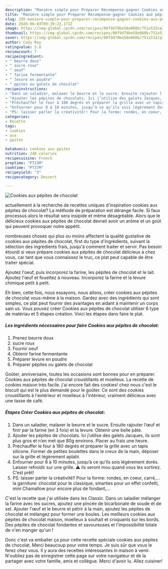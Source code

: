 ```yaml
---
description: "Manière simple pour Préparer Récompense-gagner Cookies aux pépites de chocolat"
title: "Manière simple pour Préparer Récompense-gagner Cookies aux pépites de chocolat"
slug: 295-maniere-simple-pour-preparer-recompense-gagner-cookies-aux-pepites-de-chocolat
date: 2020-06-03T09:39:23.171Z
image: https://img-global.cpcdn.com/recipes/00f9d79be58e060b/751x532cq70/cookies-aux-pepites-de-chocolat-photo-principale-de-la-recette.jpg
thumbnail: https://img-global.cpcdn.com/recipes/00f9d79be58e060b/751x532cq70/cookies-aux-pepites-de-chocolat-photo-principale-de-la-recette.jpg
cover: https://img-global.cpcdn.com/recipes/00f9d79be58e060b/751x532cq70/cookies-aux-pepites-de-chocolat-photo-principale-de-la-recette.jpg
author: Cody Roy
ratingvalue: 3.8
reviewcount: 7
recipeingredient:
- " beurre doux"
- " sucre roux"
- " oeuf"
- " farine fermentante"
- " levure en poudre"
- " ppites ou galets de chocolat"
recipeinstructions:
- "Dans un saladier, malaxer le beurre et le sucre. Ensuite rajouter l’œuf et finir par la farine (en 3 fois) et la levure. Obtenir une belle pâte."
- "Ajouter les pépites de chocolats. Ici j’utilise des galets Jacques, ils sont plus gros et n’en met que 80g environs. Placer au frais une heure."
- "Préchauffer le four à 180 degrés et préparer la grille avec un tapis silicone. Former de petites boulettes dans le creux de la main, déposer sur la grille et légèrement aplatir."
- "Enfourner pour 8 à 10 minutes, jusqu’à ce qu’ils sois légèrement dorés. Laisser refroidir sur une grille. ⚠️ ils seront mou quand vous les sortirez. C’est prêt!"
- "PS: laisser parler la créativité!! Pour la forme: rondes, en coeur, carré,... la garniture: chocolat pour le classique, smarties pour un effet confetti, mini Chamallow pour encore plus de fondant,..."
categories:
- Recette
tags:
- cookies
- aux
- ppites

katakunci: cookies aux ppites 
nutrition: 248 calories
recipecuisine: French
preptime: "PT23M"
cooktime: "PT37M"
recipeyield: "3"
recipecategory: Dessert

---
```



![Cookies aux pépites de chocolat](https://img-global.cpcdn.com/recipes/00f9d79be58e060b/751x532cq70/cookies-aux-pepites-de-chocolat-photo-principale-de-la-recette.jpg)

actuellement à la recherche de recettes uniques d'inspiration cookies aux pépites de chocolat? La méthode de préparation est dérange facile. Si faux processus alors le résultat sera insipide et même désagréable. Alors que le délicieux cookies aux pépites de chocolat devrait avoir un arôme et un goût qui peuvent provoquer notre appétit.

nombreuses choses qui plus ou moins affectent la qualité gustative de cookies aux pépites de chocolat, first du type d'ingrédients, suivant la sélection des ingrédients frais, jusqu'à comment traiter et servir. Pas besoin étourdi si veux prépare cookies aux pépites de chocolat délicieux à chez vous, car tant que vous connaissez le truc, ce plat peut capable de être traiter spécial.

Ajoutez l&#39;oeuf, puis incorporez la farine, les pépites de chocolat et le lait. Ajoutez l&#39;œuf et fouettez à nouveau. Incorporez la farine et la levure chimique petit à petit.


Eh bien, cette fois, nous essayons, nous allons, créer cookies aux pépites de chocolat vous-même à la maison. Gardez avec des ingrédients qui sont simples, ce plat peut fournir des avantages en aidant à maintenir un corps sain us. Vous pouvez créer Cookies aux pépites de chocolat utiliser 6 type de matériau et 5 étapes création. Voici les étapes dans faire le plat.

<!--inarticleads1-->

##### Les ingrédients nécessaires pour faire Cookies aux pépites de chocolat:

1. Prenez  beurre doux
1.   sucre roux
1. Fournir  oeuf
1. Obtenir  farine fermentante
1. Préparer  levure en poudre
1. Préparer  pépites ou galets de chocolat


Goûter, anniversaire, toutes les occasions sont bonnes pour en préparer. Cookies aux pépites de chocolat croustillants et moelleux. La recette de cookies maison très facile. j&#39;ai encore fait des cookies! chez nous c&#39;est le biscuit qui est le plus demandé pour le goûter. Ce sont des cookies croustillants à l&#39;extérieur et moelleux à l&#39;intérieur, vraiment délicieux avec une tasse de café. 

<!--inarticleads2-->

##### Étapes Créer Cookies aux pépites de chocolat:

1. Dans un saladier, malaxer le beurre et le sucre. Ensuite rajouter l’œuf et finir par la farine (en 3 fois) et la levure. Obtenir une belle pâte.
1. Ajouter les pépites de chocolats. Ici j’utilise des galets Jacques, ils sont plus gros et n’en met que 80g environs. Placer au frais une heure.
1. Préchauffer le four à 180 degrés et préparer la grille avec un tapis silicone. Former de petites boulettes dans le creux de la main, déposer sur la grille et légèrement aplatir.
1. Enfourner pour 8 à 10 minutes, jusqu’à ce qu’ils sois légèrement dorés. Laisser refroidir sur une grille. ⚠️ ils seront mou quand vous les sortirez. C’est prêt!
1. PS: laisser parler la créativité!! Pour la forme: rondes, en coeur, carré,... la garniture: chocolat pour le classique, smarties pour un effet confetti, mini Chamallow pour encore plus de fondant,...


C&#39;est la recette que j&#39;ai utilisée dans les Classic. Dans un saladier mélanger la farine avec les sucres, ajoutez une pincée de bicarbonate de soude et de sel. Ajouter l&#39;œuf et le beurre et pétrir à la main, ajoutez les pépites de chocolat et mélangez pour former une boules. Les meilleurs cookies aux pépites de chocolat maison, moelleux à souhait et croquants sur les bords. Des pépites de chocolat fondantes et savoureuses et l&#39;impossibilité totale de n&#39;en manger qu&#39;un ! 


Donc c'est va emballer ça pour cette recette spéciale cookies aux pépites de chocolat. Merci beaucoup pour votre temps. Je suis sûr que vous le ferez chez vous. Il y aura des recettes  intéressantes in maison à venir. N'oubliez pas de enregistrer cette page sur votre navigateur et de la partager avec votre famille, amis et collègue. Merci d'avoir lu. Allez cuisiner!
